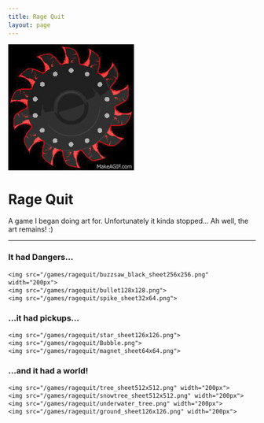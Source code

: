 ```yaml
---
title: Rage Quit
layout: page
---
```


<img class="centered-block" src="/games/ragequit/buzz_saw_black.gif">

# Rage Quit

A game I began doing art for. Unfortunately it kinda stopped... Ah well, the art remains! :)

----

<div>
    <h3>It had Dangers...</h3>
    
    <img src="/games/ragequit/buzzsaw_black_sheet256x256.png" width="200px">
    <img src="/games/ragequit/bullet128x128.png">
    <img src="/games/ragequit/spike_sheet32x64.png">
</div>

<div>
    <h3>...it had pickups...</h3>

    <img src="/games/ragequit/star_sheet126x126.png">
    <img src="/games/ragequit/Bubble.png">
    <img src="/games/ragequit/magnet_sheet64x64.png">
</div>

<div>
    <h3>...and it had a world!</h3>
    
    <img src="/games/ragequit/tree_sheet512x512.png" width="200px">
    <img src="/games/ragequit/snowtree_sheet512x512.png" width="200px">
    <img src="/games/ragequit/underwater_tree.png" width="200px">
    <img src="/games/ragequit/ground_sheet126x126.png" width="200px">
</div>